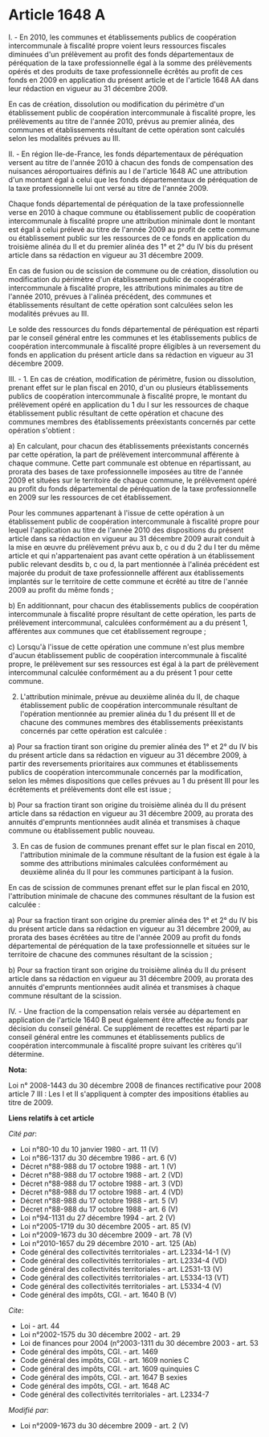 # Article 1648 A

I. - En 2010, les communes et établissements publics de coopération intercommunale à fiscalité propre voient leurs ressources
fiscales diminuées d'un prélèvement au profit des fonds départementaux de péréquation de la taxe professionnelle égal à la
somme des prélèvements opérés et des produits de taxe professionnelle écrêtés au profit de ces fonds en 2009 en application
du présent article et de l'article 1648 AA dans leur rédaction en vigueur au 31 décembre 2009.

En cas de création, dissolution ou modification du périmètre d'un établissement public de coopération intercommunale à
fiscalité propre, les prélèvements au titre de l'année 2010, prévus au premier alinéa, des communes et établissements
résultant de cette opération sont calculés selon les modalités prévues au III.

II. - En région Ile-de-France, les fonds départementaux de péréquation versent au titre de l'année 2010 à chacun des fonds de
compensation des nuisances aéroportuaires définis au I de l'article 1648 AC une attribution d'un montant égal à celui que les
fonds départementaux de péréquation de la taxe professionnelle lui ont versé au titre de l'année 2009.

Chaque fonds départemental de péréquation de la taxe professionnelle verse en 2010 à chaque commune ou établissement public
de coopération intercommunale à fiscalité propre une attribution minimale dont le montant est égal à celui prélevé au titre
de l'année 2009 au profit de cette commune ou établissement public sur les ressources de ce fonds en application du troisième
alinéa du II et du premier alinéa des 1° et 2° du IV bis du présent article dans sa rédaction en vigueur au 31 décembre 2009.

En cas de fusion ou de scission de commune ou de création, dissolution ou modification du périmètre d'un établissement public
de coopération intercommunale à fiscalité propre, les attributions minimales au titre de l'année 2010, prévues à l'alinéa
précédent, des communes et établissements résultant de cette opération sont calculées selon les modalités prévues au III.

Le solde des ressources du fonds départemental de péréquation est réparti par le conseil général entre les communes et les
établissements publics de coopération intercommunale à fiscalité propre éligibles à un reversement du fonds en application du
présent article dans sa rédaction en vigueur au 31 décembre 2009.

III. - 1. En cas de création, modification de périmètre, fusion ou dissolution, prenant effet sur le plan fiscal en 2010,
d'un ou plusieurs établissements publics de coopération intercommunale à fiscalité propre, le montant du prélèvement opéré en
application du 1 du I sur les ressources de chaque établissement public résultant de cette opération et chacune des communes
membres des établissements préexistants concernés par cette opération s'obtient :

a) En calculant, pour chacun des établissements préexistants concernés par cette opération, la part de prélèvement
intercommunal afférente à chaque commune. Cette part communale est obtenue en répartissant, au prorata des bases de taxe
professionnelle imposées au titre de l'année 2009 et situées sur le territoire de chaque commune, le prélèvement opéré au
profit du fonds départemental de péréquation de la taxe professionnelle en 2009 sur les ressources de cet établissement.

Pour les communes appartenant à l'issue de cette opération à un établissement public de coopération intercommunale à
fiscalité propre pour lequel l'application au titre de l'année 2010 des dispositions du présent article dans sa rédaction en
vigueur au 31 décembre 2009 aurait conduit à la mise en œuvre du prélèvement prévu aux b, c ou d du 2 du I ter du même
article et qui n'appartenaient pas avant cette opération à un établissement public relevant desdits b, c ou d, la part
mentionnée à l'alinéa précédent est majorée du produit de taxe professionnelle afférent aux établissements implantés sur le
territoire de cette commune et écrêté au titre de l'année 2009 au profit du même fonds ;

b) En additionnant, pour chacun des établissements publics de coopération intercommunale à fiscalité propre résultant de
cette opération, les parts de prélèvement intercommunal, calculées conformément au a du présent 1, afférentes aux communes
que cet établissement regroupe ;

c) Lorsqu'à l'issue de cette opération une commune n'est plus membre d'aucun établissement public de coopération
intercommunale à fiscalité propre, le prélèvement sur ses ressources est égal à la part de prélèvement intercommunal calculée
conformément au a du présent 1 pour cette commune.

2. L'attribution minimale, prévue au deuxième alinéa du II, de chaque établissement public de coopération intercommunale
résultant de l'opération mentionnée au premier alinéa du 1 du présent III et de chacune des communes membres des
établissements préexistants concernés par cette opération est calculée :

a) Pour sa fraction tirant son origine du premier alinéa des 1° et 2° du IV bis du présent article dans sa rédaction en
vigueur au 31 décembre 2009, à partir des reversements prioritaires aux communes et établissements publics de coopération
intercommunale concernés par la modification, selon les mêmes dispositions que celles prévues au 1 du présent III pour les
écrêtements et prélèvements dont elle est issue ;

b) Pour sa fraction tirant son origine du troisième alinéa du II du présent article dans sa rédaction en vigueur au 31
décembre 2009, au prorata des annuités d'emprunts mentionnées audit alinéa et transmises à chaque commune ou établissement
public nouveau.

3. En cas de fusion de communes prenant effet sur le plan fiscal en 2010, l'attribution minimale de la commune résultant de
la fusion est égale à la somme des attributions minimales calculées conformément au deuxième alinéa du II pour les communes
participant à la fusion.

En cas de scission de communes prenant effet sur le plan fiscal en 2010, l'attribution minimale de chacune des communes
résultant de la fusion est calculée :

a) Pour sa fraction tirant son origine du premier alinéa des 1° et 2° du IV bis du présent article dans sa rédaction en
vigueur au 31 décembre 2009, au prorata des bases écrêtées au titre de l'année 2009 au profit du fonds départemental de
péréquation de la taxe professionnelle et situées sur le territoire de chacune des communes résultant de la scission ;

b) Pour sa fraction tirant son origine du troisième alinéa du II du présent article dans sa rédaction en vigueur au 31
décembre 2009, au prorata des annuités d'emprunts mentionnées audit alinéa et transmises à chaque commune résultant de la
scission.

IV. - Une fraction de la compensation relais versée au département en application de l'article 1640 B peut également être
affectée au fonds par décision du conseil général. Ce supplément de recettes est réparti par le conseil général entre les
communes et établissements publics de coopération intercommunale à fiscalité propre suivant les critères qu'il détermine.

**Nota:**

Loi n° 2008-1443 du 30 décembre 2008 de finances rectificative pour 2008 article 7 III :  Les I et II s'appliquent à compter
des impositions établies au titre de 2009.

**Liens relatifs à cet article**

_Cité par_:

  - Loi n°80-10 du 10 janvier 1980 - art. 11 (V)
  - Loi n°86-1317 du 30 décembre 1986 - art. 6 (V)
  - Décret n°88-988 du 17 octobre 1988 - art. 1 (V)
  - Décret n°88-988 du 17 octobre 1988 - art. 2 (VD)
  - Décret n°88-988 du 17 octobre 1988 - art. 3 (VD)
  - Décret n°88-988 du 17 octobre 1988 - art. 4 (VD)
  - Décret n°88-988 du 17 octobre 1988 - art. 5 (V)
  - Décret n°88-988 du 17 octobre 1988 - art. 6 (V)
  - Loi n°94-1131 du 27 décembre 1994 - art. 2 (V)
  - Loi n°2005-1719 du 30 décembre 2005 - art. 85 (V)
  - Loi n°2009-1673 du 30 décembre 2009 - art. 78 (V)
  - Loi n°2010-1657 du 29 décembre 2010 - art. 125 (Ab)
  - Code général des collectivités territoriales - art. L2334-14-1 (V)
  - Code général des collectivités territoriales - art. L2334-4 (VD)
  - Code général des collectivités territoriales - art. L2531-13 (V)
  - Code général des collectivités territoriales - art. L5334-13 (VT)
  - Code général des collectivités territoriales - art. L5334-4 (V)
  - Code général des impôts, CGI. - art. 1640 B (V)

_Cite_:

  - Loi - art. 44
  - Loi n°2002-1575 du 30 décembre 2002 - art. 29
  - Loi de finances pour 2004 (n°2003-1311 du 30 décembre 2003 - art. 53
  - Code général des impôts, CGI. - art. 1469
  - Code général des impôts, CGI. - art. 1609 nonies C
  - Code général des impôts, CGI. - art. 1609 quinquies C
  - Code général des impôts, CGI. - art. 1647 B sexies
  - Code général des impôts, CGI. - art. 1648 AC
  - Code général des collectivités territoriales - art. L2334-7

_Modifié par_:

  - Loi n°2009-1673 du 30 décembre 2009 - art. 2 (V)
